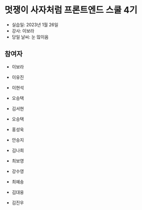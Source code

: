 # 멋쟁이 사자처럼 프론트엔드 스쿨 4기

- 실습일: 2023년 1월 26일
- 강사: 이보라
- 당일 날씨: 눈 많이옴

## 참여자

- 이보라

- 이유진

- 이현석

- 오승택

- 김서현

- 오승택

- 홍성욱

- 안승지

- 김나희

- 최보영

- 강수영

- 최예송

- 김대웅

- 김진우
